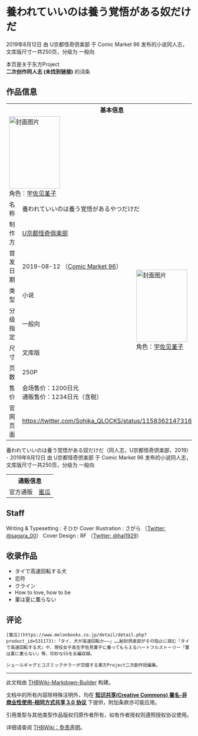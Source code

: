 # 養われていいのは養う覚悟がある奴だけだ

<!-- source html: G:\repos\THBWiki-Markdown-Builder\THBWikiMarkdown\Temp\main\f\f5\ns0%3A%E9%A4%8A%E3%82%8F%E3%82%8C%E3%81%A6%E3%81%84%E3%81%84%E3%81%AE%E3%81%AF%E9%A4%8A%E3%81%86%E8%A6%9A%E6%82%9F%E3%81%8C%E3%81%82%E3%82%8B%E5%A5%B4%E3%81%A0%E3%81%91%E3%81%A0.html -->

2019年8月12日 由 U京都怪奇倶楽部 于 Comic Market 96 发布的小说同人志，文库版尺寸一共250页，分级为 一般向

本页是关于东方Project  
 **二次创作同人志 (未找到链接)** 的词条
## 作品信息

<table><tbody><tr><th colspan="3">基本信息</th></tr><tr><td class="cover-artwork-mobile" colspan="2"><a href="./文件-養われていいのは養う覚悟がある奴だけだ封面.jpg.md" class="image" title="封面图片"><img alt="封面图片" src="https://upload.thwiki.cc/thumb/a/ab/%E9%A4%8A%E3%82%8F%E3%82%8C%E3%81%A6%E3%81%84%E3%81%84%E3%81%AE%E3%81%AF%E9%A4%8A%E3%81%86%E8%A6%9A%E6%82%9F%E3%81%8C%E3%81%82%E3%82%8B%E5%A5%B4%E3%81%A0%E3%81%91%E3%81%A0%E5%B0%81%E9%9D%A2.jpg/138px-%E9%A4%8A%E3%82%8F%E3%82%8C%E3%81%A6%E3%81%84%E3%81%84%E3%81%AE%E3%81%AF%E9%A4%8A%E3%81%86%E8%A6%9A%E6%82%9F%E3%81%8C%E3%81%82%E3%82%8B%E5%A5%B4%E3%81%A0%E3%81%91%E3%81%A0%E5%B0%81%E9%9D%A2.jpg" decoding="async" loading="lazy" width="138" height="196" srcset="https://upload.thwiki.cc/thumb/a/ab/%E9%A4%8A%E3%82%8F%E3%82%8C%E3%81%A6%E3%81%84%E3%81%84%E3%81%AE%E3%81%AF%E9%A4%8A%E3%81%86%E8%A6%9A%E6%82%9F%E3%81%8C%E3%81%82%E3%82%8B%E5%A5%B4%E3%81%A0%E3%81%91%E3%81%A0%E5%B0%81%E9%9D%A2.jpg/207px-%E9%A4%8A%E3%82%8F%E3%82%8C%E3%81%A6%E3%81%84%E3%81%84%E3%81%AE%E3%81%AF%E9%A4%8A%E3%81%86%E8%A6%9A%E6%82%9F%E3%81%8C%E3%81%82%E3%82%8B%E5%A5%B4%E3%81%A0%E3%81%91%E3%81%A0%E5%B0%81%E9%9D%A2.jpg 1.5x, https://upload.thwiki.cc/thumb/a/ab/%E9%A4%8A%E3%82%8F%E3%82%8C%E3%81%A6%E3%81%84%E3%81%84%E3%81%AE%E3%81%AF%E9%A4%8A%E3%81%86%E8%A6%9A%E6%82%9F%E3%81%8C%E3%81%82%E3%82%8B%E5%A5%B4%E3%81%A0%E3%81%91%E3%81%A0%E5%B0%81%E9%9D%A2.jpg/276px-%E9%A4%8A%E3%82%8F%E3%82%8C%E3%81%A6%E3%81%84%E3%81%84%E3%81%AE%E3%81%AF%E9%A4%8A%E3%81%86%E8%A6%9A%E6%82%9F%E3%81%8C%E3%81%82%E3%82%8B%E5%A5%B4%E3%81%A0%E3%81%91%E3%81%A0%E5%B0%81%E9%9D%A2.jpg 2x" data-file-width="520" data-file-height="738"></a><div class="cover-char">角色：<a href="./宇佐见堇子.md" title="宇佐见堇子">宇佐见堇子</a></div></td>
</tr><tr><td class="label">名称</td><td colspan="2"> 養われていいのは養う覚悟があるやつだけだ </td></tr><tr><td class="label">制作方</td><td><a href="./U京都怪奇倶楽部.md" title="U京都怪奇倶楽部">U京都怪奇倶楽部</a></td><td class="cover-artwork" rowspan="7" style="min-width:196px;"><a href="./文件-養われていいのは養う覚悟がある奴だけだ封面.jpg.md" class="image" title="封面图片"><img alt="封面图片" src="https://upload.thwiki.cc/thumb/a/ab/%E9%A4%8A%E3%82%8F%E3%82%8C%E3%81%A6%E3%81%84%E3%81%84%E3%81%AE%E3%81%AF%E9%A4%8A%E3%81%86%E8%A6%9A%E6%82%9F%E3%81%8C%E3%81%82%E3%82%8B%E5%A5%B4%E3%81%A0%E3%81%91%E3%81%A0%E5%B0%81%E9%9D%A2.jpg/138px-%E9%A4%8A%E3%82%8F%E3%82%8C%E3%81%A6%E3%81%84%E3%81%84%E3%81%AE%E3%81%AF%E9%A4%8A%E3%81%86%E8%A6%9A%E6%82%9F%E3%81%8C%E3%81%82%E3%82%8B%E5%A5%B4%E3%81%A0%E3%81%91%E3%81%A0%E5%B0%81%E9%9D%A2.jpg" decoding="async" loading="lazy" width="138" height="196" srcset="https://upload.thwiki.cc/thumb/a/ab/%E9%A4%8A%E3%82%8F%E3%82%8C%E3%81%A6%E3%81%84%E3%81%84%E3%81%AE%E3%81%AF%E9%A4%8A%E3%81%86%E8%A6%9A%E6%82%9F%E3%81%8C%E3%81%82%E3%82%8B%E5%A5%B4%E3%81%A0%E3%81%91%E3%81%A0%E5%B0%81%E9%9D%A2.jpg/207px-%E9%A4%8A%E3%82%8F%E3%82%8C%E3%81%A6%E3%81%84%E3%81%84%E3%81%AE%E3%81%AF%E9%A4%8A%E3%81%86%E8%A6%9A%E6%82%9F%E3%81%8C%E3%81%82%E3%82%8B%E5%A5%B4%E3%81%A0%E3%81%91%E3%81%A0%E5%B0%81%E9%9D%A2.jpg 1.5x, https://upload.thwiki.cc/thumb/a/ab/%E9%A4%8A%E3%82%8F%E3%82%8C%E3%81%A6%E3%81%84%E3%81%84%E3%81%AE%E3%81%AF%E9%A4%8A%E3%81%86%E8%A6%9A%E6%82%9F%E3%81%8C%E3%81%82%E3%82%8B%E5%A5%B4%E3%81%A0%E3%81%91%E3%81%A0%E5%B0%81%E9%9D%A2.jpg/276px-%E9%A4%8A%E3%82%8F%E3%82%8C%E3%81%A6%E3%81%84%E3%81%84%E3%81%AE%E3%81%AF%E9%A4%8A%E3%81%86%E8%A6%9A%E6%82%9F%E3%81%8C%E3%81%82%E3%82%8B%E5%A5%B4%E3%81%A0%E3%81%91%E3%81%A0%E5%B0%81%E9%9D%A2.jpg 2x" data-file-width="520" data-file-height="738"></a><div class="cover-char">角色：<a href="./宇佐见堇子.md" title="宇佐见堇子">宇佐见堇子</a></div></td>
</tr><tr><td class="label">首发日期</td><td>2019-08-12&#160;（<a href="/展会作品列表?e=Comic+Market%2396">Comic Market 96</a>）</td></tr><tr><td class="label">类型</td><td>小说</td></tr><tr><td class="label">分级指定</td><td>一般向</td></tr><tr><td class="label">尺寸</td><td>文库版</td></tr><tr><td class="label">页数</td><td>250P</td></tr><tr><td class="label">售价</td><td>会场售价：1200日元<br>通贩售价：1234日元（含税）</td></tr>
<tr><td class="label">官网页面</td><td colspan="2"><a rel="nofollow" class="external free" href="https://twitter.com/Sohika_QLOCKS/status/1158362147316891648">https://twitter.com/Sohika_QLOCKS/status/1158362147316891648</a></td></tr></tbody></table>

養われていいのは養う覚悟がある奴だけだ（同人志，U京都怪奇倶楽部，2019） - 2019年8月12日 由 U京都怪奇倶楽部 于 Comic Market 96 发布的小说同人志，文库版尺寸一共250页，分级为 一般向

<table><tbody><tr><th colspan="3">通贩信息</th></tr><tr><td class="label">官方通贩</td><td colspan="2"><a rel="nofollow" class="external text" href="https://www.melonbooks.co.jp/detail/detail.php?product_id=531173">蜜瓜</a></td></tr></tbody></table>


## Staff
Writing &amp; Typesetting
: そひか
Cover Illustration
: さがら （[Twitter: @sagara_00](https://twitter.com/sagara_00)）
Cover Design
: RF （[Twitter: @hal1929](https://twitter.com/hal1929)）

## 收录作品
- タイで高速回転する犬
- 恋符
- クライン
- How to love, how to be
- 菫は夏に薫らない

## 评论
```
[蜜瓜](https://www.melonbooks.co.jp/detail/detail.php?product_id=531173):「タイ、犬が高速回転か――」……秘封倶楽部がその阻止に挑む『タイで高速回転する犬』や、現役女子高生宇佐見菫子に養ってもらえるハートフルストーリー『菫は夏に薫らない』等、珍妙なSSを五編収録。

シュールギャグとコズミックホラーが交錯する東方Project二次創作短編集。 
```

  
  

  





---

此文档由 [THBWiki-Markdown-Builder](https://github.com/Delsin-Yu/THBWiki-Markdown-Builder) 构建。

文档中的所有内容除特殊注明外，均在 [**知识共享(Creative Commons) 署名-非商业性使用-相同方式共享 3.0 协议**](https://creativecommons.org/licenses/by-sa/3.0/deed.zh-hans) 下提供，附加条款亦可能应用。

引用类型与其他类型作品版权归原作者所有，如有作者授权则遵照授权协议使用。

详细请查阅 [THBWiki：免责声明](https://thbwiki.cc/THBWiki:%E5%85%8D%E8%B4%A3%E5%A3%B0%E6%98%8E)。

